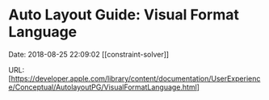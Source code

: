 # Auto Layout Guide: Visual Format Language

Date: 2018-08-25 22:09:02
[[constraint-solver]]

URL: [https://developer.apple.com/library/content/documentation/UserExperience/Conceptual/AutolayoutPG/VisualFormatLanguage.html]
